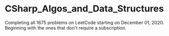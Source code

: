 # CSharp_Algos_and_Data_Structures
Completing all 1675 problems on LeetCode starting on December 01, 2020.    
Beginning with the ones that don't require a subscription.
